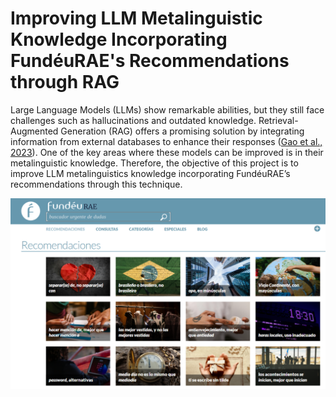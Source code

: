 # Improving LLM Metalinguistic Knowledge Incorporating FundéuRAE's Recommendations through RAG
Large Language Models (LLMs) show remarkable abilities, but they still face challenges such as hallucinations and outdated knowledge. Retrieval-Augmented Generation (RAG) offers a promising solution by integrating information from external databases to enhance their responses ([Gao et al., 2023](https://arxiv.org/abs/2312.10997)). One of the key areas where these models can be improved is in their metalinguistic knowledge. Therefore, the objective of this project is to improve LLM metalinguistics knowledge incorporating FundéuRAE’s recommendations through this technique.


![](https://github.com/amaiamurillo/FundeuRAE/blob/main/webpage.png)


